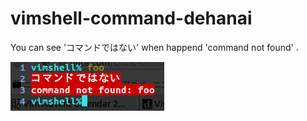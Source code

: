 # vimshell-command-dehanai
You can see 'コマンドではない' when happend 'command not found' .

![コマンドではない](./sample.png "ScreenShot")
